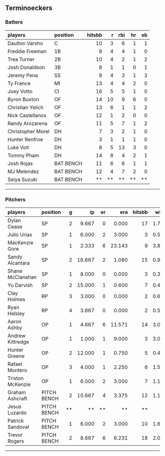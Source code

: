 ## Terminoeckers

### Batters

 
|players           |position  | hitsbb|  r| rbi| hr| sb| 
|:-----------------|:---------|------:|--:|---:|--:|--:| 
|Daulton Varsho    |C         |     10|  3|   6|  1|  1| 
|Freddie Freeman   |1B        |      9|  4|   4|  1|  0| 
|Trea Turner       |2B        |     10|  4|   2|  1|  2| 
|Josh Donaldson    |3B        |      8|  1|   1|  0|  1| 
|Jeremy Pena       |SS        |      9|  4|   3|  1|  3| 
|Ty France         |MI        |     13|  4|   4|  2|  0| 
|Joey Votto        |CI        |     16|  5|   5|  1|  0| 
|Byron Buxton      |OF        |     14| 10|   9|  6|  0| 
|Christian Yelich  |OF        |     13|  6|   1|  1|  2| 
|Nick Castellanos  |OF        |     12|  1|   2|  0|  0| 
|Randy Arozarena   |OF        |     11|  5|   7|  1|  2| 
|Christopher Morel |DH        |      7|  3|   2|  1|  0| 
|Hunter Renfroe    |DH        |      3|  1|   1|  1|  0| 
|Luke Voit         |DH        |      8|  5|  13|  3|  0| 
|Tommy Pham        |DH        |     14|  8|   4|  2|  1| 
|Josh Rojas        |BAT BENCH |     11|  6|   6|  1|  1| 
|MJ Melendez       |BAT BENCH |     12|  4|   7|  2|  0| 
|Seiya Suzuki      |BAT BENCH |     **| **|  **| **| **| 


* * *

### Pitchers

 
|players          |position    |  g|     ip| er|    era| hitsbb|  whip| so|  w| sv| 
|:----------------|:-----------|--:|------:|--:|------:|------:|-----:|--:|--:|--:| 
|Dylan Cease      |SP          |  2|  9.667|  0|  0.000|     17| 1.759| 16|  1|  0| 
|Julio Urias      |SP          |  1|  6.000|  2|  3.000|      3| 0.500| 10|  0|  0| 
|MacKenzie Gore   |SP          |  1|  2.333|  6| 23.143|      9| 3.857|  3|  0|  0| 
|Sandy Alcantara  |SP          |  2| 16.667|  2|  1.080|     15| 0.900| 11|  0|  0| 
|Shane McClanahan |SP          |  1|  8.000|  0|  0.000|      3| 0.375|  9|  1|  0| 
|Yu Darvish       |SP          |  2| 15.000|  1|  0.600|      7| 0.467| 13|  2|  0| 
|Clay Holmes      |RP          |  3|  3.000|  0|  0.000|      2| 0.667|  3|  0|  2| 
|Ryan Helsley     |RP          |  4|  3.667|  0|  0.000|      2| 0.545|  5|  0|  2| 
|Aaron Ashby      |OP          |  1|  4.667|  6| 11.571|     14| 3.000|  2|  0|  0| 
|Andrew Kittredge |OP          |  1|  1.000|  1|  9.000|      3| 3.000|  1|  0|  0| 
|Hunter Greene    |OP          |  2| 12.000|  1|  0.750|      5| 0.417| 15|  1|  0| 
|Rafael Montero   |OP          |  3|  4.000|  1|  2.250|      6| 1.500|  2|  0|  0| 
|Triston McKenzie |OP          |  1|  6.000|  2|  3.000|      7| 1.167|  6|  0|  0| 
|Graham Ashcraft  |PITCH BENCH |  2| 10.667|  4|  3.375|     12| 1.125|  6|  1|  0| 
|Jesus Luzardo    |PITCH BENCH | **|     **| **|     **|     **|    **| **| **| **| 
|Patrick Sandoval |PITCH BENCH |  1|  6.000|  2|  3.000|     10| 1.667|  8|  0|  0| 
|Trevor Rogers    |PITCH BENCH |  2|  8.667|  6|  6.231|     18| 2.077|  7|  1|  0| 


* * *


